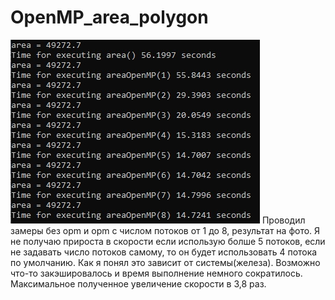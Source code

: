 # OpenMP_area_polygon
![alt text](https://github.com/Konev-Denis/OpenMP_area_polygon/blob/main/res.jpg?raw=true)
Проводил замеры без opm и opm с числом потоков от 1 до 8, результат на фото.
Я не получаю прироста в скорости если использую болше 5 потоков, если не задавать число потоков самому, то он будет использовать 4 потока по умолчанию. Как я понял это зависит от системы(железа). Возможно что-то закэшировалось и время выполнение немного сократилось. 
Максимальное полученное увеличение скорости в 3,8 раз.
